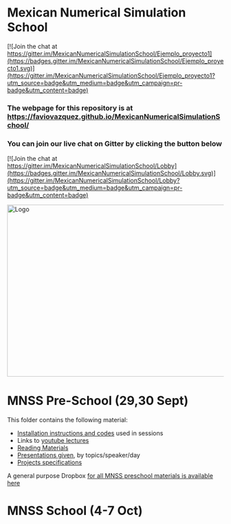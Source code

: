 # Mexican Numerical Simulation School

[![Join the chat at https://gitter.im/MexicanNumericalSimulationSchool/Ejemplo_proyecto1](https://badges.gitter.im/MexicanNumericalSimulationSchool/Ejemplo_proyecto1.svg)](https://gitter.im/MexicanNumericalSimulationSchool/Ejemplo_proyecto1?utm_source=badge&utm_medium=badge&utm_campaign=pr-badge&utm_content=badge)

### The webpage for this repository is at https://faviovazquez.github.io/MexicanNumericalSimulationSchool/
### You can join our live chat on Gitter by clicking the button below
[![Join the chat at https://gitter.im/MexicanNumericalSimulationSchool/Lobby](https://badges.gitter.im/MexicanNumericalSimulationSchool/Lobby.svg)](https://gitter.im/MexicanNumericalSimulationSchool/Lobby?utm_source=badge&utm_medium=badge&utm_campaign=pr-badge&utm_content=badge)

<img src="http://iac.edu.mx/mexsimschool/files/2016/08/logo.website.jpg" alt="Logo" height="400" width="650">


# MNSS Pre-School (29,30 Sept)

This folder contains the following material:

 - [Installation instructions and codes](https://github.com/FavioVazquez/MexicanNumericalSimulationSchool/blob/master/Installation_manual.md) used in sessions
 - Links to [youtube lectures](https://www.youtube.com/user/IFUNAM/videos)
 - [Reading Materials](https://github.com/FavioVazquez/MexicanNumericalSimulationSchool/blob/master/preschool/Bibliography.zip)
 - [Presentations given](https://github.com/FavioVazquez/MexicanNumericalSimulationSchool/tree/master/preschool/Presentations), by topics/speaker/day
 - [Projects specifications](https://github.com/FavioVazquez/MexicanNumericalSimulationSchool/tree/master/preschool/Projects)

A general purpose Dropbox [for all MNSS preschool materials is available here](https://www.dropbox.com/sh/wvh6vthsv13jia6/AADpzJX2Sd5NYKBIcOtu4UKQa?dl=0)
 
# MNSS School (4-7 Oct)
 

